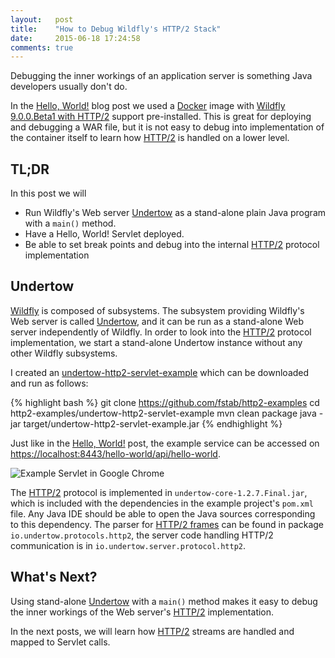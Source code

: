 ```yaml
---
layout:   post
title:    "How to Debug Wildfly's HTTP/2 Stack"
date:     2015-06-18 17:24:58
comments: true
---
```


Debugging the inner workings of an application server is something Java developers usually don't do.

In the [Hello, World!] blog post we used a [Docker] image with [Wildfly 9.0.0.Beta1 with HTTP/2](https://registry.hub.docker.com/u/fstab/wildfly-http2) support pre-installed.
This is great for deploying and debugging a WAR file, but it is not easy to debug into implementation of the container itself to learn how [HTTP/2] is handled on a lower level.

TL;DR
-----

In this post we will

  * Run Wildfly's Web server [Undertow] as a stand-alone plain Java program with a `main()` method.
  * Have a Hello, World! Servlet deployed.
  * Be able to set break points and debug into the internal [HTTP/2] protocol implementation

Undertow
--------

[Wildfly] is composed of subsystems. The subsystem providing Wildfly's Web server is called [Undertow], and it can be run as a stand-alone Web server independently of Wildfly.
In order to look into the [HTTP/2] protocol implementation, we start a stand-alone Undertow instance without any other Wildfly subsystems.

I created an [undertow-http2-servlet-example] which can be downloaded and run as follows:

{% highlight bash %}
git clone https://github.com/fstab/http2-examples
cd http2-examples/undertow-http2-servlet-example
mvn clean package
java -jar target/undertow-http2-servlet-example.jar
{% endhighlight %}

Just like in the [Hello, World!] post, the example service can be accessed on [https://localhost:8443/hello-world/api/hello-world].

![Example Servlet in Google Chrome]({site.url}}{{site.baseurl}}/assets/2015-06-18-undertow-http2-servlet-example-in-browser.png)

The [HTTP/2] protocol is implemented in `undertow-core-1.2.7.Final.jar`, which is included with the dependencies in the example project's `pom.xml` file.
Any Java IDE should be able to open the Java sources corresponding to this dependency.
The parser for [HTTP/2 frames] can be found in package `io.undertow.protocols.http2`, the server code handling HTTP/2 communication is in `io.undertow.server.protocol.http2`.

What's Next?
------------

Using stand-alone [Undertow] with a `main()` method makes it easy to debug the
inner workings of the Web server's [HTTP/2] implementation.

In the next posts, we will learn how [HTTP/2] streams are handled and mapped to Servlet calls.

[Hello, World!]: /2015/06/07/http2-hello-world.html
[Docker]: https://www.docker.com
[Wildfly]: http://wildfly.org
[undertow-http2-servlet-example]: https://github.com/fstab/http2-examples/tree/master/undertow-http2-servlet-example
[undertow]: http://undertow.io
[https://localhost:8443/hello-world/api/hello-world]: https://localhost:8443/hello-world/api/hello-world
[HTTP/2]: https://http2.github.io
[HTTP/2 frames]: https://httpwg.github.io/specs/rfc7540.html#FrameTypes
